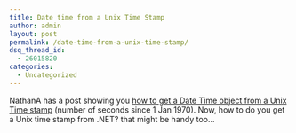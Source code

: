 ```yaml
---
title: Date time from a Unix Time Stamp
author: admin
layout: post
permalink: /date-time-from-a-unix-time-stamp/
dsq_thread_id:
  - 26015820
categories:
  - Uncategorized
---
```

NathanA has a post showing you [how to get a Date Time object from a Unix Time stamp][1] (number of seconds since 1 Jan 1970). Now, how to do you get a Unix time stamp from .NET? that might be handy too&#8230;

 [1]: http://blogs.msdn.com/nathana/archive/2007/05/13/how-do-i-get-a-datetime-from-a-unix-timestamp.aspx